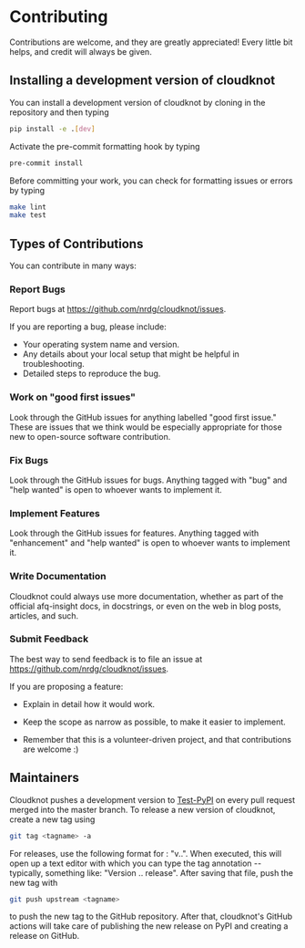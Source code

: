 # Contributing

Contributions are welcome, and they are greatly appreciated! Every little bit
helps, and credit will always be given.

## Installing a development version of cloudknot

You can install a development version of cloudknot by cloning in the repository
and then typing

```bash
pip install -e .[dev]
```

Activate the pre-commit formatting hook by typing

```bash
pre-commit install
```

Before committing your work, you can check for formatting issues or errors by typing

```bash
make lint
make test
```

## Types of Contributions

You can contribute in many ways:

### Report Bugs

Report bugs at <https://github.com/nrdg/cloudknot/issues>.

If you are reporting a bug, please include:

-   Your operating system name and version.
-   Any details about your local setup that might be helpful in troubleshooting.
-   Detailed steps to reproduce the bug.

### Work on "good first issues"

Look through the GitHub issues for anything labelled "good first issue." These
are issues that we think would be especially appropriate for those new to
open-source software contribution.

### Fix Bugs

Look through the GitHub issues for bugs. Anything tagged with "bug" and "help
wanted" is open to whoever wants to implement it.

### Implement Features

Look through the GitHub issues for features. Anything tagged with "enhancement"
and "help wanted" is open to whoever wants to implement it.

### Write Documentation

Cloudknot could always use more documentation, whether as part of the
official afq-insight docs, in docstrings, or even on the web in blog posts,
articles, and such.

### Submit Feedback

The best way to send feedback is to file an issue at
<https://github.com/nrdg/cloudknot/issues>.

If you are proposing a feature:

-   Explain in detail how it would work.

-   Keep the scope as narrow as possible, to make it easier to implement.

-   Remember that this is a volunteer-driven project, and that contributions
    are welcome :)

## Maintainers

Cloudknot pushes a development version to
[Test-PyPI](https://test.pypi.org/) on every pull request merged into
the master branch. To release a new version of cloudknot, create a new
tag using
```bash
git tag <tagname> -a
```
For releases, use the following format for <tagname>: "v<major>.<minor>.<micro>". 
When executed, this will open up a text editor with which you can type the tag annotation --
typically, something like: "Version <major>.<minor>.<micro> release".
After saving that file, push the new tag with
```bash
git push upstream <tagname>
```
to push the new tag to the GitHub repository. After that, cloudknot's
GitHub actions will take care of publishing the new release on PyPI and
creating a release on GitHub.
